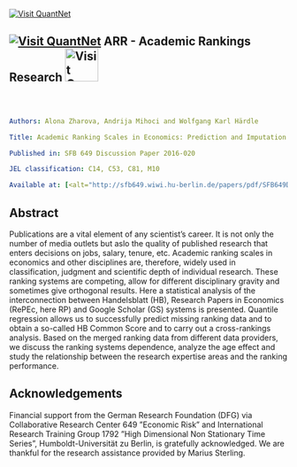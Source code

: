 
[<img src="https://github.com/QuantLet/Styleguide-and-Validation-procedure/blob/master/pictures/banner.png" alt="Visit QuantNet">](http://quantlet.de/index.php?p=info)

## [<img src="https://github.com/QuantLet/Styleguide-and-Validation-procedure/blob/master/pictures/qloqo.png" alt="Visit QuantNet">](http://quantlet.de/) **ARR - Academic Rankings Research** [<img src="https://github.com/QuantLet/Styleguide-and-Validation-procedure/blob/master/pictures/QN2.png" width="60" alt="Visit QuantNet 2.0">](http://quantlet.de/d3/ia)


```yaml



Authors: Alona Zharova, Andrija Mihoci and Wolfgang Karl Härdle

Title: Academic Ranking Scales in Economics: Prediction and Imputation

Published in: SFB 649 Discussion Paper 2016-020

JEL classification: C14, C53, C81, M10

Available at: [<alt="http://sfb649.wiwi.hu-berlin.de/papers/pdf/SFB649DP2016-020.pdf">](http://sfb649.wiwi.hu-berlin.de/papers/pdf/SFB649DP2016-020.pdf)


```

## Abstract

Publications are a vital element of any scientist’s career. It is not only the number of media
outlets but aslo the quality of published research that enters decisions on jobs, salary,
tenure, etc. Academic ranking scales in economics and other disciplines are, therefore,
widely used in classification, judgment and scientific depth of individual research. These
ranking systems are competing, allow for different disciplinary gravity and sometimes give
orthogonal results. Here a statistical analysis of the interconnection between Handelsblatt
(HB), Research Papers in Economics (RePEc, here RP) and Google Scholar (GS) systems
is presented. Quantile regression allows us to successfully predict missing ranking data
and to obtain a so-called HB Common Score and to carry out a cross-rankings analysis.
Based on the merged ranking data from different data providers, we discuss the ranking
systems dependence, analyze the age effect and study the relationship between the research
expertise areas and the ranking performance.

## Acknowledgements

Financial support from the German Research Foundation (DFG) via Collaborative Research Center
649 ”Economic Risk” and International Research Training Group 1792 ”High Dimensional Non Stationary
Time Series”, Humboldt-Universität zu Berlin, is gratefully acknowledged. We are thankful for the
research assistance provided by Marius Sterling.


```
